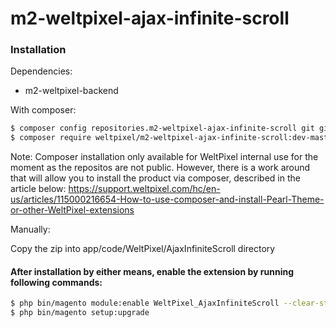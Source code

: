 # m2-weltpixel-ajax-infinite-scroll

### Installation

Dependencies:
 - m2-weltpixel-backend

With composer:

```sh
$ composer config repositories.m2-weltpixel-ajax-infinite-scroll git git@github.com:Weltpixel/m2-weltpixel-ajax-infinite-scroll.git
$ composer require weltpixel/m2-weltpixel-ajax-infinite-scroll:dev-master
```
Note: Composer installation only available for WeltPixel internal use for the moment as the repositos are not public. However, there is a work around that will allow you to install the product via composer, described in the article below: https://support.weltpixel.com/hc/en-us/articles/115000216654-How-to-use-composer-and-install-Pearl-Theme-or-other-WeltPixel-extensions


Manually:

Copy the zip into app/code/WeltPixel/AjaxInfiniteScroll directory


#### After installation by either means, enable the extension by running following commands:

```sh
$ php bin/magento module:enable WeltPixel_AjaxInfiniteScroll --clear-static-content
$ php bin/magento setup:upgrade
```

